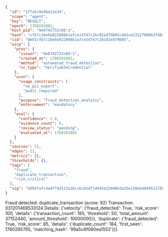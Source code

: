 ```json
{
  "id": "1f7a5c8e46e12a34",
  "scope": "agent",
  "key": "RESULT",
  "epoch": 1760291882,
  "host_pid": "9e6742732c60:1",
  "hash": "cfb7c1be9a922988b1a7ce14747c2bc82e479b05c4b2ce23127098b3fd8a8def",
  "cid": "QmV1cfb7c1be9a922988b1a7ce14747c2bc82e479b05",
  "aicp": {
    "prov": {
      "issuer": "9e6742732c60:1",
      "created_at": 1760291882,
      "method": "automated_fraud_detection",
      "vc_type": "VerifiableCredential"
    },
    "ucon": {
      "usage_constraints": [
        "no_pii_export",
        "audit_required"
      ],
      "purpose": "fraud_detection_analysis",
      "enforcement": "mandatory"
    },
    "eval": {
      "confidence": 1.0,
      "evidence_count": 0,
      "review_status": "pending",
      "evaluated_at": 1760291882
    }
  },
  "sources": [],
  "edges": [],
  "metrics": {},
  "thresholds": {},
  "tags": [
    "fraud",
    "duplicate_transaction",
    "risk_critical"
  ],
  "sig": "dd937a7c4a4f74d123a1bccbc82df14945e22840e3a15e138da4040511780fab"
}
```

Fraud detected: duplicate_transaction (score: 92)
Transaction: 031201469533124
Details: {'velocity': {'fraud_detected': True, 'risk_score': 100, 'details': {'transaction_count': 185, 'threshold': 50, 'total_amount': 37152440, 'amount_threshold': 10000000}}, 'duplicate': {'fraud_detected': True, 'risk_score': 85, 'details': {'duplicate_count': 184, 'first_seen': 1760285765, 'matching_hash': '99a5c6f080ea1552'}}}